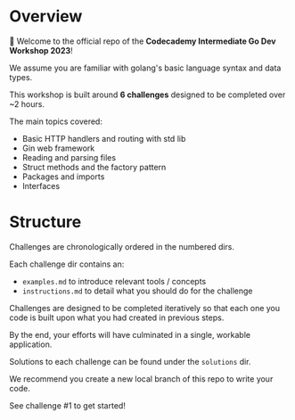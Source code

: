 # Overview

👋 Welcome to the official repo of the **Codecademy Intermediate Go Dev Workshop 2023**!

We assume you are familiar with golang's basic language syntax and data types.

This workshop is built around **6 challenges** designed to be completed over ~2 hours.

The main topics covered:

- Basic HTTP handlers and routing with std lib
- Gin web framework
- Reading and parsing files
- Struct methods and the factory pattern
- Packages and imports
- Interfaces

# Structure

Challenges are chronologically ordered in the numbered dirs.

Each challenge dir contains an:

- `examples.md` to introduce relevant tools / concepts
- `instructions.md` to detail what you should do for the challenge

Challenges are designed to be completed iteratively so that each one you code is built upon what you had created in previous steps.

By the end, your efforts will have culminated in a single, workable application.

Solutions to each challenge can be found under the `solutions` dir.

We recommend you create a new local branch of this repo to write your code.

See challenge #1 to get started!


